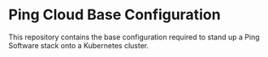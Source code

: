 # Ping Cloud Base Configuration

This repository contains the base configuration required to stand up a Ping
Software stack onto a Kubernetes cluster.

